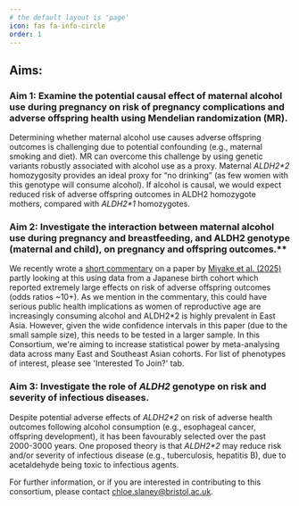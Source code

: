 ```yaml
---
# the default layout is 'page'
icon: fas fa-info-circle
order: 1
---
```

## Aims:
### Aim 1: Examine the potential causal effect of maternal alcohol use during pregnancy on risk of pregnancy complications and adverse offspring health using Mendelian randomization (MR).
Determining whether maternal alcohol use causes adverse offspring outcomes is challenging due to potential confounding (e.g., maternal smoking and diet). MR can overcome this challenge by using genetic variants robustly associated with alcohol use as a proxy. Maternal *ALDH2\*2* homozygosity provides an ideal proxy for “no drinking” (as few women with this genotype will consume alcohol). If alcohol is causal, we would expect reduced risk of adverse offspring outcomes in ALDH2 homozygote mothers, compared with *ALDH2\*1* homozygotes.

### Aim 2: Investigate the interaction between maternal alcohol use during pregnancy and breastfeeding, and ALDH2 genotype (maternal and child), on pregnancy and offspring outcomes.** 
We recently wrote a [short commentary](https://onlinelibrary.wiley.com/doi/10.1111/acer.70070?af=R) on a paper by [Miyake et al. (2025)](https://pmc.ncbi.nlm.nih.gov/articles/PMC11740163/) partly looking at this using data from a Japanese birth cohort which reported extremely large effects on risk of adverse offspring outcomes (odds ratios ~10+). As we mention in the commentary, this could have serious public health implications as women of reproductive age are increasingly consuming alcohol and ALDH2*2 is highly prevalent in East Asia. However, given the wide confidence intervals in this paper (due to the small sample size), this needs to be tested in a larger sample. In this Consortium, we're aiming to increase statistical power by meta-analysing data across many East and Southeast Asian cohorts. For list of phenotypes of interest, please see 'Interested To Join?' tab.

### Aim 3: Investigate the role of *ALDH2* genotype on risk and severity of infectious diseases.
Despite potential adverse effects of *ALDH2\*2* on risk of adverse health outcomes following alcohol consumption (e.g., esophageal cancer, offspring development), it has been favourably selected over the past 2000-3000 years. One proposed theory is that *ALDH2\*2* may reduce risk and/or severity of infectious disease (e.g., tuberculosis, hepatitis B), due to acetaldehyde being toxic to infectious agents.

For further information, or if you are interested in contributing to this consortium, please contact chloe.slaney@bristol.ac.uk.
